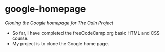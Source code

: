 # google-homepage
*Cloning the Google homepage for The Odin Project*
* So far, I have completed the freeCodeCamp.org basic HTML and CSS course.
* My project is to clone the Google home page.
